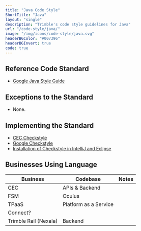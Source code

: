 ```yaml
---
title: "Java Code Style"
ShortTitle: "Java"
layout: "single"
description: "Trimble's code style guidelines for Java"
url: "/code-style/java/"
image: "/img/icons/code-style/java.svg"
headerBGColor: "#007396"
headerBGInvert: true
code: true
---
```


## Reference Code Standard

- [Google Java Style Guide](https://google.github.io/styleguide/javaguide.html)

## Exceptions to the Standard

- None.

## Implementing the Standard

- [CEC Checkstyle](https://bitbucket.trimble.tools/projects/CIV/repos/static-code-analysis-config/browse/checkstyle/checkstyle.xml)
- [Google Checkstyle](https://github.com/checkstyle/checkstyle/blob/master/src/main/resources/google_checks.xml)
- [Installation of Checkstyle in IntelliJ and Eclipse](https://github.com/HPI-Information-Systems/Metanome/wiki/Installing-the-google-styleguide-settings-in-intellij-and-eclipse)

## Businesses Using Language

| Business              | Codebase              | Notes |
| --------------------- | --------------------- | ----- |
| CEC                   | APIs & Backend        |
| FSM                   | Oculus                |
| TPaaS                 | Platform as a Service |
| Connect?              |                       |
| Trimble Rail (Nexala) | Backend               |
